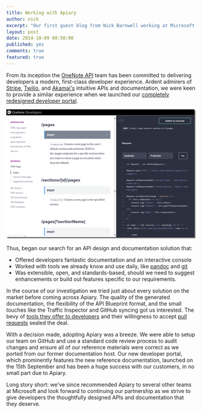 ```yaml
---
title: Working with Apiary
author: nick
excerpt: "Our first guest blog from Nick Barnwell working at Microsoft OneNote team. Read about their experience with Apiary"
layout: post
date: 2014-10-09 08:50:00
published: yes
comments: true
featured: true
---
```


From its inception the [OneNote API][dondc] team has been committed to
delivering developers a modern, first-class developer experience. Ardent
admirers of [Stripe][stripe], [Twilio][twilio], and [Akamai's][akamai-apiary]
intuitive APIs and documentation, we were keen to provide a similar experience
when we launched our [completely redesigned developer portal][dondc].

![OneNote](/images/2014-10-08-OneNote-Guest-Blog/OneNote.png)

Thus, began our search for an API design and documentation solution that:

* Offered developers fantastic documentation and an interactive console
* Worked with tools we already know and use daily, like [pandoc][] and [git][]
* Was extensible, open, and standards-based, should we need to suggest
  enhancements or build out features specific to our requirements.

In the course of our investigation we tried just about every solution on the
market before coming across Apiary. The quality of the generated
documentation, the flexibility of the API Blueprint format, and the small touches
like the Traffic Inspector and GitHub syncing got us interested. The bevy of
[tools they offer to developers][apiary-gh] and their willingness to accept
[pull requests][apib-prs] sealed the deal.

With a decision made, adopting Apiary was a breeze. We were able to setup our
team on GitHub and use a standard code review process to audit changes and
ensure all of our reference materials were correct as we ported from our former
documentation host. Our new developer portal, which prominently features the new
reference documentation, launched on the 15th September and has been a huge
success with our customers, in no small part due to Apiary.

Long story short: we've since recommended Apiary to several other teams at
Microsoft and look forward to continuing our partnership as we strive to give
developers the thoughtfully designed APIs and documentation that they deserve.

[dondc]: https://dev.onenote.com/
[stripe]: http://stripe.com
[twilio]: http://twilio.com
[akamai-apiary]: https://developer.akamai.com
[apiary-gh]: https://github.com/apiaryio
[apib-prs]: https://github.com/apiaryio/api-blueprint/pulls?q=is%3Apr+is%3Aclosed
[pandoc]: http://johnmacfarlane.net/pandoc/
[git]: http://git-scm.com/
